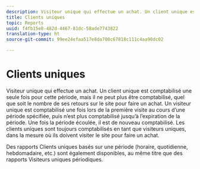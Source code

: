 ```yaml
---
description: Visiteur unique qui effectue un achat. Un client unique est comptabilisé une seule fois pour cette période, mais il ne peut plus être comptabilisé, quel que soit le nombre de ses retours sur le site pour faire un achat. Un visiteur unique est comptabilisé une fois lors de la première visite au cours d’une période spécifiée, puis n’est plus comptabilisé jusqu’à l’expiration de la période. Une fois la période écoulée, il est de nouveau comptabilisé. Les clients uniques sont toujours comptabilisés en tant que visiteurs uniques, dans la mesure où ils doivent visiter le site pour faire un achat.
title: Clients uniques
topic: Reports
uuid: f4fb15e8-482d-4467-81dc-58ade7743822
translation-type: ht
source-git-commit: 99ee24efaa517e8da700c67818c111c4aa90dc02

---
```



# Clients uniques

Visiteur unique qui effectue un achat. Un client unique est comptabilisé une seule fois pour cette période, mais il ne peut plus être comptabilisé, quel que soit le nombre de ses retours sur le site pour faire un achat. Un visiteur unique est comptabilisé une fois lors de la première visite au cours d’une période spécifiée, puis n’est plus comptabilisé jusqu’à l’expiration de la période. Une fois la période écoulée, il est de nouveau comptabilisé. Les clients uniques sont toujours comptabilisés en tant que visiteurs uniques, dans la mesure où ils doivent visiter le site pour faire un achat.

Des rapports Clients uniques basés sur une période (horaire, quotidienne, hebdomadaire, etc.) sont également disponibles, au même titre que des rapports Visiteurs uniques périodiques.
